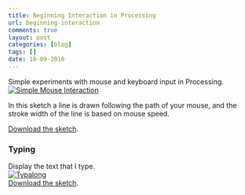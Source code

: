 ```yaml
---
title: Beginning Interaction in Processing
url: beginning-interaction
comments: true
layout: post
categories: [blog]
tags: []
date: 10-09-2010
---
```

<p class="intro">Simple experiments with mouse and keyboard input in Processing.
<a href="http://www.flickr.com/photos/paulmmay/4977277014/" title="Simple Mouse Interaction by paulmmay, on Flickr"><img src="http://farm5.static.flickr.com/4103/4977277014_3626bee278_z.jpg" class="flickr" alt="Simple Mouse Interaction" /></a></p>
In this sketch a line is drawn following the path of your mouse, and the stroke width of the line is based on mouse speed.

<a href="http://paulmay.org/images/uploads/sketch_sep10a_mouseXYdrawingStrokeWeight.pde">Download the sketch</a>.

### Typing
Display the text that I type.<br />
<a href="http://www.flickr.com/photos/paulmmay/4977340208/" title="Typalong by paulmmay, on Flickr"><img src="http://farm5.static.flickr.com/4090/4977340208_a5e9fb05b1_z.jpg" class="flickr" alt="Typalong" /></a><br />
<a href="http://paulmay.org/images/uploads/sketch_sep10a_whatLetter.pde">Download the sketch</a>.

